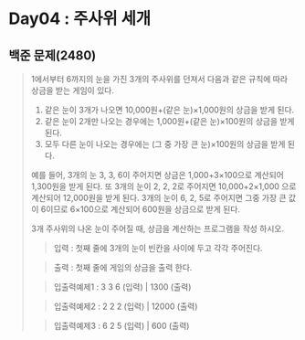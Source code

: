 # Day04 : 주사위 세개
## 백준 문제(2480)
>1에서부터 6까지의 눈을 가진 3개의 주사위를 던져서 다음과 같은 규칙에 따라 상금을 받는 게임이 있다. 
> 1. 같은 눈이 3개가 나오면 10,000원+(같은 눈)×1,000원의 상금을 받게 된다. 
> 2. 같은 눈이 2개만 나오는 경우에는 1,000원+(같은 눈)×100원의 상금을 받게 된다. 
> 3. 모두 다른 눈이 나오는 경우에는 (그 중 가장 큰 눈)×100원의 상금을 받게 된다.
>
> 예를 들어, 3개의 눈 3, 3, 6이 주어지면 상금은 1,000+3×100으로 계산되어 1,300원을 받게 된다.
> 또 3개의 눈이 2, 2, 2로 주어지면 10,000+2×1,000 으로 계산되어 12,000원을 받게 된다. 
> 3개의 눈이 6, 2, 5로 주어지면 그중 가장 큰 값이 6이므로 6×100으로 계산되어 600원을 상금으로 받게 된다. 
> 
> 3개 주사위의 나온 눈이 주어질 때, 상금을 계산하는 프로그램을 작성 하시오.
> > 입력 : 첫째 줄에 3개의 눈이 빈칸을 사이에 두고 각각 주어진다.
>
> > 출력 : 첫째 줄에 게임의 상금을 출력 한다.
>
> >입출력예제1 : 3 3 6 (입력) | 1300 (출력)
>
> >입출력예제2 : 2 2 2 (입력) | 12000 (출력)
>
> >입출력예제3 : 6 2 5 (입력) | 600 (출력)